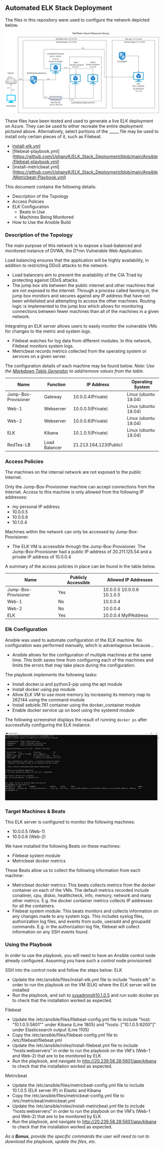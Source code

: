 
## Automated ELK Stack Deployment

The files in this repository were used to configure the network depicted below.

![](Images/Ushany_Network_Diagram.png)

These files have been tested and used to generate a live ELK deployment on Azure. They can be used to either recreate the entire deployment pictured above. Alternatively, select portions of the _____ file may be used to install only certain pieces of it, such as Filebeat.

  - [install-elk.yml](https://github.com/UshanyK/ELK_Stack_Deployment/blob/main/Ansible/install-elk.yml)
  - [filebeat-playbook.yml] (https://github.com/UshanyK/ELK_Stack_Deployment/blob/main/Ansible/filebeat-playbook.yml)
  - [install-metricbeat.yml] (https://github.com/UshanyK/ELK_Stack_Deployment/blob/main/Ansible/Metricbeat-Playbook.yml)

This document contains the following details:
- Description of the Topology
- Access Policies
- ELK Configuration
  - Beats in Use
  - Machines Being Monitored
- How to Use the Ansible Build


### Description of the Topology

The main purpose of this network is to expose a load-balanced and monitored instance of DVWA, the D*mn Vulnerable Web Application.

Load balancing ensures that the application will be highly availability, in addition to restricting DDoS attacks to the network.
- Load balancers aim to prevent the availability of the CIA Triad by protecting against DDoS attacks.
- The jump box sits between the public internet and other machines that are not exposed to the internet. Through a process called fanning in, the jump box monitors and secures against any IP address that have not been whitelisted and attempting to access the other machines. Routing logic is implemented to the jump box which allows for monitoring connections between fewer machines than all of the machines in a given network.

Integrating an ELK server allows users to easily monitor the vulnerable VMs for changes to the metric and system logs.
- Filebeat watches for log data from different modules. In this network, Filebeat monitors system logs.
- Metricbeat records metrics collected from the operating system or services on a given server.

The configuration details of each machine may be found below.
_Note: Use the [Markdown Table Generator](http://www.tablesgenerator.com/markdown_tables) to add/remove values from the table_.

| Name                 | Function      | IP Address                              | Operating System			 |
|----------------------|---------------|-----------------------------------------|---------------------------------|
| Jump-Box-Provisioner | Gateway       | 10.0.0.4(Private)  | Linux (ubuntu 18.04)            |
| Web-1                | Webserver     | 10.0.0.5(Private)                       | Linux (ubuntu 18.04)            |
| Web-2                | Webserver     | 10.0.0.6(Private)                       | Linux (ubuntu 18.04)            |
| ELK                  | Kibana        | 10.1.0.5(Private) 	  | Linux (ubuntu 18.04)            |
| RedTea-LB            | Load Balancer | 21.213.164.123(Public)                  |              		       |

### Access Policies

The machines on the internal network are not exposed to the public Internet. 

Only the Jump-Box-Provisioner machine can accept connections from the Internet. Access to this machine is only allowed from the following IP addresses:
- my personal IP address
- 10.0.0.5
- 10.0.0.6
- 10.1.0.4

Machines within the network can only be accessed by Jump-Box-Provisioner.
- The ELK VM is accessible through the Jump-Box-Provisioner. The Jump-Box-Provisioner had a public IP address of 20.211.125.54 and a private IP address of 10.0.0.4

A summary of the access policies in place can be found in the table below.

| Name                 | Publicly Accessible | Allowed IP Addresses       |
|----------------------|---------------------|----------------------------|
| Jump-Box-Provisioner | Yes                 | 10.0.0.5 10.0.0.6 10.1.0.5 |
| Web-1                | No                  | 10.0.0.4                   |
| Web-2                | No                  | 10.0.0.4                   |
| ELK                  | Yes                 | 10.0.0.4 MyIPAddress       |

### Elk Configuration

Ansible was used to automate configuration of the ELK machine. No configuration was performed manually, which is advantageous because...
- Ansible allows for the configuration of multiple machines at the same time. This both saves time from configuring each of the machines and limits the errors that may take place during the configuration.

The playbook implements the following tasks:
- Install docker.io and python3-pip using the apt module
- Install docker using pip module
- Allow ELK VM to use more memory by increasing its memory map to 262144 using the command module
- Install seb/elk:761 container using the docker_container module
- Enable docker service up on boot using the systemd module

The following screenshot displays the result of running `docker ps` after successfully configuring the ELK instance.

![](Images/docker_ps.png)

### Target Machines & Beats
This ELK server is configured to monitor the following machines:
- 10.0.0.5 (Web-1)
- 10.0.0.6 (Web-2)

We have installed the following Beats on these machines:
- Filebeat system module
- Metricbeat docker metrics

These Beats allow us to collect the following information from each machine:
- Metricbeat docker metrics: This beats collects metrics from the docker container on each of the VMs. The default metrics recorded include conatiner, cpu, diskio, healthcheck, info, memory, network and many other metrics. E.g. the docker container metrics collects IP addresses for all the containers.
- Filebeat system module: This beats monitors and collects information on any changes made to any system logs. This includes syslog files, authorization log files, and events from sudo, useradd and groupadd commands. E.g. in the authorization log file, filebeat will collect information on any SSH events found.

### Using the Playbook
In order to use the playbook, you will need to have an Ansible control node already configured. Assuming you have such a control node provisioned: 

SSH into the control node and follow the steps below:
ELK
- Update the /etc/ansible/files/install-elk.yml file to include "hosts:elk" in order to run the playbook on the VM (ELK) where the ELK server will be installed 
- Run the playbook, and ssh to sysadmin@10.1.0.5 and run sudo docker ps to check that the installation worked as expected.

Filebeat
- Update the /etc/ansible/files/filebeat-config.yml file to include "host: "10.1.0.5:5601"" under Kibana (Line 1805) and "hosts: ["10.1.0.5:9200"]" under Elasticsearch output (Line 1105)
- Copy the /etc/ansible/files/filebeat-config.yml file to /etc/filebeat/filebeat.yml
- Update the /etc/ansible/roles/install-filebeat.yml file to include "hosts:webservers" in order to run the playbook on the VM's (Web-1 and Web-2) that are to be monitored by ELK 
- Run the playbook, and navigate to http://20.239.58.28:5601/app/kibana to check that the installation worked as expected.

Metricbeat
- Update the /etc/ansible/files/metricbeat-config.yml file to include 10.1.0.5 (ELK server IP) in Elastic and Kibana
- Copy the /etc/ansible/files/metricbeat-config.yml file to /etc/metricbeat/metricbeat.yml
- Update the /etc/ansible/roles/install-metricbeat.yml file to include "hosts:webservers" in order to run the playbook on the VM's (Web-1 and Web-2) that are to be monitored by ELK 
- Run the playbook, and navigate to http://20.239.58.28:5601/app/kibana to check that the installation worked as expected.

_As a **Bonus**, provide the specific commands the user will need to run to download the playbook, update the files, etc._